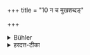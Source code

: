 +++
title = "10 न च मुखशब्दङ्"

+++

<details><summary>Bühler</summary>

10. He shall make no noise with his mouth (whilst eating).
</details>

<details><summary>हरदत्त-टीका</summary>

## सूत्रम्
न च मुखशब्दं कुर्यात् ॥ ६ ॥  
### टिप्पनी
भोजनदशायामिदम् । एवमुत्तरम् ॥ ६॥
</details>
